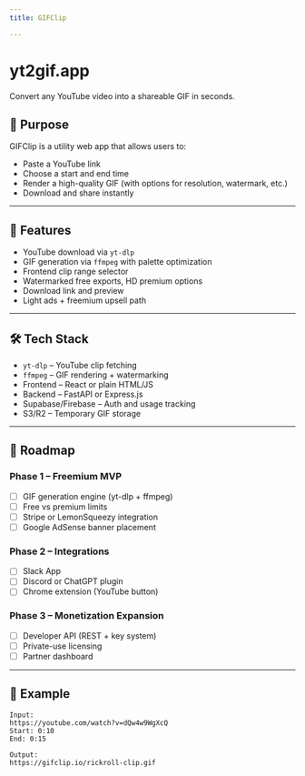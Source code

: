 ```yaml
---
title: GIFClip

---
```


# yt2gif.app

Convert any YouTube video into a shareable GIF in seconds.

## 🎯 Purpose

GIFClip is a utility web app that allows users to:
- Paste a YouTube link
- Choose a start and end time
- Render a high-quality GIF (with options for resolution, watermark, etc.)
- Download and share instantly

---

## 🚀 Features

- YouTube download via `yt-dlp`
- GIF generation via `ffmpeg` with palette optimization
- Frontend clip range selector
- Watermarked free exports, HD premium options
- Download link and preview
- Light ads + freemium upsell path

---

## 🛠 Tech Stack

- `yt-dlp` – YouTube clip fetching
- `ffmpeg` – GIF rendering + watermarking
- Frontend – React or plain HTML/JS
- Backend – FastAPI or Express.js
- Supabase/Firebase – Auth and usage tracking
- S3/R2 – Temporary GIF storage

---

## 🧠 Roadmap

### Phase 1 – Freemium MVP
- [ ] GIF generation engine (yt-dlp + ffmpeg)
- [ ] Free vs premium limits
- [ ] Stripe or LemonSqueezy integration
- [ ] Google AdSense banner placement

### Phase 2 – Integrations
- [ ] Slack App
- [ ] Discord or ChatGPT plugin
- [ ] Chrome extension (YouTube button)

### Phase 3 – Monetization Expansion
- [ ] Developer API (REST + key system)
- [ ] Private-use licensing
- [ ] Partner dashboard

---

## 📸 Example

```text
Input:
https://youtube.com/watch?v=dQw4w9WgXcQ
Start: 0:10
End: 0:15

Output:
https://gifclip.io/rickroll-clip.gif
